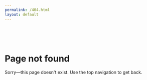 ```yaml
---
permalink: /404.html
layout: default
---
```

<div style="padding:3rem 0">
  <h1>Page not found</h1>
  <p>Sorry—this page doesn't exist. Use the top navigation to get back.</p>
</div>

